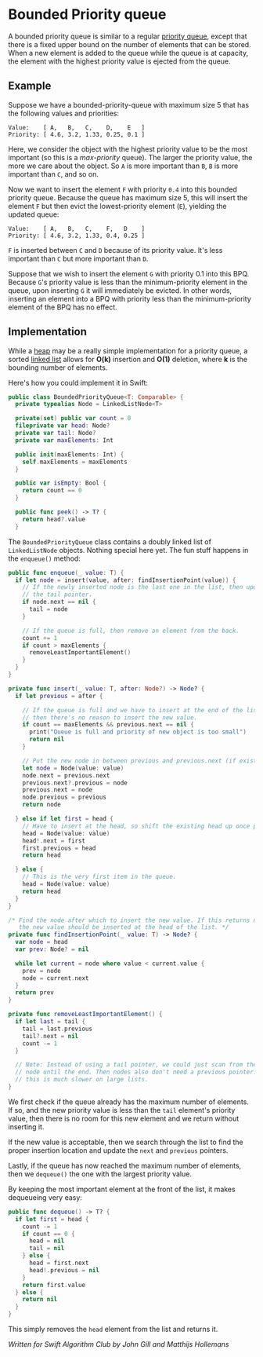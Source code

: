 # Bounded Priority queue

A bounded priority queue is similar to a regular [priority queue](../Priority%20Queue/), except that there is a fixed upper bound on the number of elements that can be stored. When a new element is added to the queue while the queue is at capacity, the element with the highest priority value is ejected from the queue.

## Example

Suppose we have a bounded-priority-queue with maximum size 5 that has the following values and priorities:

```
Value:    [ A,   B,   C,    D,    E   ]
Priority: [ 4.6, 3.2, 1.33, 0.25, 0.1 ]
```

Here, we consider the object with the highest priority value to be the most important (so this is a *max-priority* queue). The larger the priority value, the more we care about the object. So `A` is more important than `B`, `B` is more important than `C`, and so on.

Now we want to insert the element `F` with priority `0.4` into this bounded priority queue. Because the queue has maximum size 5, this will insert the element `F` but then evict the lowest-priority element (`E`), yielding the updated queue:

```
Value:    [ A,   B,   C,    F,   D    ]
Priority: [ 4.6, 3.2, 1.33, 0.4, 0.25 ]
```

`F` is inserted between `C` and `D` because of its priority value. It's less important than `C` but more important than `D`.

Suppose that we wish to insert the element `G` with priority 0.1 into this BPQ. Because `G`'s priority value is less than the minimum-priority element in the queue, upon inserting `G` it will immediately be evicted. In other words, inserting an element into a BPQ with priority less than the minimum-priority element of the BPQ has no effect.

## Implementation

While a [heap](../Heap/) may be a really simple implementation for a priority queue, a sorted [linked list](../Linked%20List/) allows for **O(k)** insertion and **O(1)** deletion, where **k** is the bounding number of elements.

Here's how you could implement it in Swift:

```swift
public class BoundedPriorityQueue<T: Comparable> {
  private typealias Node = LinkedListNode<T>

  private(set) public var count = 0
  fileprivate var head: Node?
  private var tail: Node?
  private var maxElements: Int

  public init(maxElements: Int) {
    self.maxElements = maxElements
  }

  public var isEmpty: Bool {
    return count == 0
  }

  public func peek() -> T? {
    return head?.value
  }
```

The `BoundedPriorityQueue` class contains a doubly linked list of `LinkedListNode` objects. Nothing special here yet. The fun stuff happens in the `enqueue()` method:

```swift
public func enqueue(_ value: T) {
  if let node = insert(value, after: findInsertionPoint(value)) {
    // If the newly inserted node is the last one in the list, then update
    // the tail pointer.
    if node.next == nil {
      tail = node
    }

    // If the queue is full, then remove an element from the back.
    count += 1
    if count > maxElements {
      removeLeastImportantElement()
    }
  }
}

private func insert(_ value: T, after: Node?) -> Node? {
  if let previous = after {

    // If the queue is full and we have to insert at the end of the list,
    // then there's no reason to insert the new value.
    if count == maxElements && previous.next == nil {
      print("Queue is full and priority of new object is too small")
      return nil
    }

    // Put the new node in between previous and previous.next (if exists).
    let node = Node(value: value)
    node.next = previous.next
    previous.next?.previous = node
    previous.next = node
    node.previous = previous
    return node

  } else if let first = head {
    // Have to insert at the head, so shift the existing head up once place.
    head = Node(value: value)
    head!.next = first
    first.previous = head
    return head

  } else {
    // This is the very first item in the queue.
    head = Node(value: value)
    return head
  }
}

/* Find the node after which to insert the new value. If this returns nil,
   the new value should be inserted at the head of the list. */
private func findInsertionPoint(_ value: T) -> Node? {
  var node = head
  var prev: Node? = nil

  while let current = node where value < current.value {
    prev = node
    node = current.next
  }
  return prev
}

private func removeLeastImportantElement() {
  if let last = tail {
    tail = last.previous
    tail?.next = nil
    count -= 1
  }

  // Note: Instead of using a tail pointer, we could just scan from the new
  // node until the end. Then nodes also don't need a previous pointer. But
  // this is much slower on large lists.
}
```

We first check if the queue already has the maximum number of elements. If so, and the new priority value is less than the `tail` element's priority value, then there is no room for this new element and we return without inserting it.

If the new value is acceptable, then we search through the list to find the proper insertion location and update the `next` and `previous` pointers.

Lastly, if the queue has now reached the maximum number of elements, then we `dequeue()` the one with the largest priority value.

By keeping the most important element at the front of the list, it makes dequeueing very easy:

```swift
public func dequeue() -> T? {
  if let first = head {
    count -= 1
    if count == 0 {
      head = nil
      tail = nil
    } else {
      head = first.next
      head!.previous = nil
    }
    return first.value
  } else {
    return nil
  }
}
```

This simply removes the `head` element from the list and returns it.

*Written for Swift Algorithm Club by John Gill and Matthijs Hollemans*
